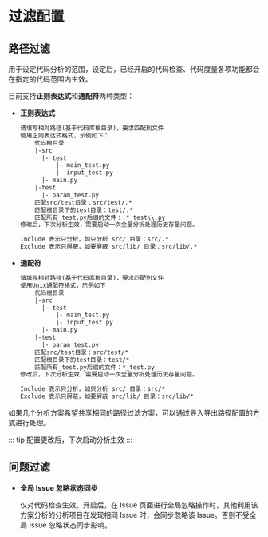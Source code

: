 # 过滤配置

## 路径过滤

用于设定代码分析的范围，设定后，已经开启的代码检查、代码度量各项功能都会在指定的代码范围内生效。

目前支持**正则表达式**和**通配符**两种类型：

- **正则表达式**

  ```txt
  请填写相对路径(基于代码库根目录)，要求匹配到文件
  使用正则表达式格式，示例如下：
      代码根目录
      |-src
        |- test
            |- main_test.py
            |- input_test.py
        |- main.py
      |-test
        |- param_test.py
      匹配src/test目录：src/test/.*
      匹配根目录下的test目录：test/.*
      匹配所有_test.py后缀的文件：.*_test\\.py
  修改后，下次分析生效，需要启动一次全量分析处理历史存量问题。
  ```

  ```txt
  Include 表示只分析，如只分析 src/ 目录：src/.*
  Exclude 表示只屏蔽，如要屏蔽 src/lib/ 目录：src/lib/.*
  ```

- **通配符**

  ```txt
  请填写相对路径(基于代码库根目录)，要求匹配到文件
  使用Unix通配符格式，示例如下
      代码根目录
      |-src
        |- test
            |- main_test.py
            |- input_test.py
        |- main.py
      |-test
        |- param_test.py
      匹配src/test目录：src/test/*
      匹配根目录下的test目录：test/*
      匹配所有_test.py后缀的文件：*_test.py
  修改后，下次分析生效，需要启动一次全量分析处理历史存量问题。
  ```

  ```txt
  Include 表示只分析，如只分析 src/ 目录：src/*
  Exclude 表示只屏蔽，如要屏蔽 src/lib/ 目录：src/lib/*
  ```

如果几个分析方案希望共享相同的路径过滤方案，可以通过导入导出路径配置的方式进行处理。

::: tip
配置更改后，下次启动分析生效
:::

## 问题过滤

- **全局 Issue 忽略状态同步**

  仅对代码检查生效。开启后，在 Issue 页面进行全局忽略操作时，其他利用该方案分析的分析项目在发现相同 Issue 时，会同步忽略该 Issue。否则不受全局 Issue 忽略状态同步影响。
